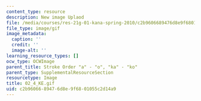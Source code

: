 ```yaml
---
content_type: resource
description: New image Uplaod
file: /media/courses/res-21g-01-kana-spring-2010/c2b9606689476d8e9f6801055c2d14a9_02_4_KE.gif
file_type: image/gif
image_metadata:
  caption: ''
  credit: ''
  image-alt: ''
learning_resource_types: []
ocw_type: OCWImage
parent_title: Stroke Order "a" - "o", "ka" - "ko"
parent_type: SupplementalResourceSection
resourcetype: Image
title: 02_4_KE.gif
uid: c2b96066-8947-6d8e-9f68-01055c2d14a9
---
```

